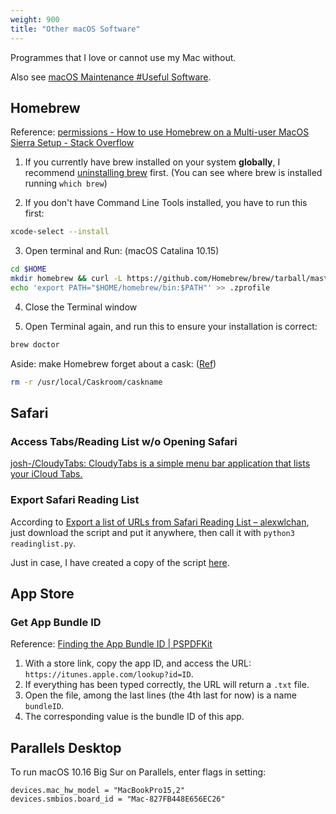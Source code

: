 ```yaml
---
weight: 900
title: "Other macOS Software"
---
```


Programmes that I love or cannot use my Mac without. 

Also see [macOS Maintenance \#Useful Software](../system-maintenance/macos.md#useful-software).

## Homebrew

Reference: [permissions - How to use Homebrew on a Multi-user MacOS Sierra Setup - Stack Overflow](https://stackoverflow.com/a/59691631)

1. If you currently have brew installed on your system **globally**, I recommend [uninstalling brew](https://github.com/homebrew/install#uninstall-homebrew) first. (You can see where brew is installed running `which brew`)

2. If you don't have Command Line Tools installed, you have to run this first:

```sh
xcode-select --install
```

3. Open terminal and Run: (macOS Catalina 10.15)

```sh
cd $HOME
mkdir homebrew && curl -L https://github.com/Homebrew/brew/tarball/master | tar xz --strip 1 -C homebrew
echo 'export PATH="$HOME/homebrew/bin:$PATH"' >> .zprofile
```

4. Close the Terminal window

5. Open Terminal again, and run this to ensure your installation is correct:

```sh
brew doctor
```

Aside: make Homebrew forget about a cask: ([Ref](https://apple.stackexchange.com/questions/340116/unlink-app-from-brew-cask/341443#341443))

```sh
rm -r /usr/local/Caskroom/caskname
```


## Safari

### Access Tabs/Reading List w/o Opening Safari

[josh-/CloudyTabs: CloudyTabs is a simple menu bar application that lists your iCloud Tabs.](https://github.com/josh-/CloudyTabs)

### Export Safari Reading List

According to [Export a list of URLs from Safari Reading List – alexwlchan](https://alexwlchan.net/2015/11/export-urls-from-safari-reading-list/), just download the script and put it anywhere, then call it with `python3 readinglist.py`.

Just in case, I have created a copy of the script [here](https://gist.github.com/loikein/d9ebc90e65839c81088ec65caca3ebbe).

## App Store

### Get App Bundle ID

Reference: [Finding the App Bundle ID \| PSPDFKit](https://pspdfkit.com/guides/ios/current/faq/finding-the-app-bundle-id/)

1. With a store link, copy the app ID, and access the URL: `https://itunes.apple.com/lookup?id=ID`.
1. If everything has been typed correctly, the URL will return a `.txt` file.
1. Open the file, among the last lines (the 4th last for now) is a name `bundleID`.
1. The corresponding value is the bundle ID of this app.

## Parallels Desktop

To run macOS 10.16 Big Sur on Parallels, enter flags in setting:

```text
devices.mac_hw_model = "MacBookPro15,2"
devices.smbios.board_id = "Mac-827FB448E656EC26"
```
